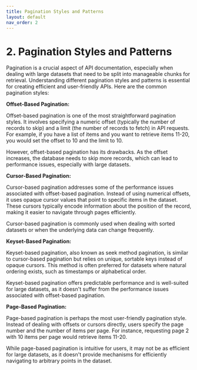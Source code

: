 ```yaml
---
title: Pagination Styles and Patterns
layout: default
nav_order: 2
---
```


# 2. Pagination Styles and Patterns

Pagination is a crucial aspect of API documentation, especially when dealing with large datasets that need to be split into manageable chunks for retrieval. Understanding different pagination styles and patterns is essential for creating efficient and user-friendly APIs. Here are the common pagination styles:

**Offset-Based Pagination:**

Offset-based pagination is one of the most straightforward pagination styles. It involves specifying a numeric offset (typically the number of records to skip) and a limit (the number of records to fetch) in API requests. For example, if you have a list of items and you want to retrieve items 11-20, you would set the offset to 10 and the limit to 10.

However, offset-based pagination has its drawbacks. As the offset increases, the database needs to skip more records, which can lead to performance issues, especially with large datasets.

**Cursor-Based Pagination:**

Cursor-based pagination addresses some of the performance issues associated with offset-based pagination. Instead of using numerical offsets, it uses opaque cursor values that point to specific items in the dataset. These cursors typically encode information about the position of the record, making it easier to navigate through pages efficiently.

Cursor-based pagination is commonly used when dealing with sorted datasets or when the underlying data can change frequently.

**Keyset-Based Pagination:**

Keyset-based pagination, also known as seek method pagination, is similar to cursor-based pagination but relies on unique, sortable keys instead of opaque cursors. This method is often preferred for datasets where natural ordering exists, such as timestamps or alphabetical order.

Keyset-based pagination offers predictable performance and is well-suited for large datasets, as it doesn't suffer from the performance issues associated with offset-based pagination.

**Page-Based Pagination:**

Page-based pagination is perhaps the most user-friendly pagination style. Instead of dealing with offsets or cursors directly, users specify the page number and the number of items per page. For instance, requesting page 2 with 10 items per page would retrieve items 11-20.

While page-based pagination is intuitive for users, it may not be as efficient for large datasets, as it doesn't provide mechanisms for efficiently navigating to arbitrary points in the dataset.
